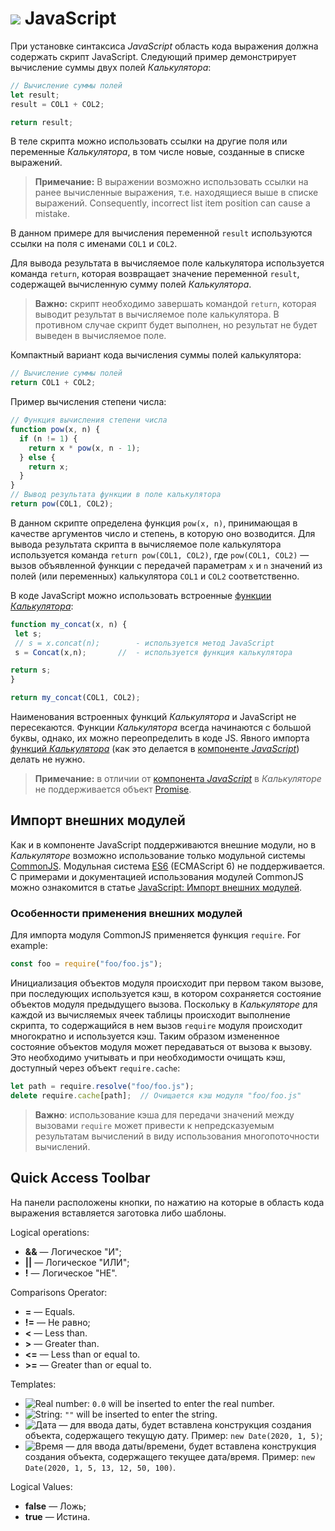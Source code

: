 # ![](../../../images/icons/calcdata/javascript_default.svg) JavaScript

При установке синтаксиса *JavaScript* область кода выражения должна содержать скрипт JavaScript.
Следующий пример демонстрирует вычисление суммы двух полей *Калькулятора*:

```javascript
// Вычисление суммы полей
let result;
result = COL1 + COL2;

return result;
```

В теле скрипта можно использовать ссылки на другие поля или переменные *Калькулятора*, в том числе новые, созданные в списке выражений.

> **Примечание:** В выражении возможно использовать ссылки на ранее вычисленные выражения, т.е. находящиеся выше в списке выражений. Consequently, incorrect list item position can cause a mistake.

В данном примере для вычисления переменной `result` используются ссылки на поля с именами `COL1` и `COL2`.

Для вывода результата в вычисляемое поле калькулятора используется команда `return`, которая возвращает значение переменной `result`, содержащей вычисленную сумму полей *Калькулятора*.

> **Важно:** скрипт необходимо завершать командой `return`, которая выводит результат в вычисляемое поле калькулятора. В противном случае скрипт будет выполнен, но результат не будет выведен в вычисляемое поле.

Компактный вариант кода вычисления суммы полей калькулятора:

```javascript
// Вычисление суммы полей
return COL1 + COL2;
```

Пример вычисления степени числа:

```javascript
// Функция вычисления степени числа
function pow(x, n) {
  if (n != 1) {
    return x * pow(x, n - 1);
  } else {
    return x;
  }
}
// Вывод результата функции в поле калькулятора
return pow(COL1, COL2);
```

В данном скрипте определена функция `pow(x, n)`, принимающая в качестве аргументов число и степень, в которую оно возводится.
Для вывода результата скрипта в вычисляемое поле калькулятора используется команда `return pow(COL1, COL2)`, где `pow(COL1, COL2)` — вызов объявленной функции с передачей параметрам `х` и `n` значений из полей (или переменных) калькулятора `COL1` и `COL2` соответственно.

В коде JavaScript можно использовать встроенные [функции *Калькулятора*](../../func/calc-func/README.md):

```javascript
function my_concat(x, n) {
 let s;
 // s = x.concat(n);        - используется метод JavaScript
 s = Concat(x,n);       //  - используется функция калькулятора

return s;
}

return my_concat(COL1, COL2);
```

Наименования встроенных функций *Калькулятора* и JavaScript не пересекаются. Функции *Калькулятора* всегда начинаются с большой буквы, однако, их можно переопределить в коде JS.  Явного импорта [функций *Калькулятора*](../../func/calc-func/README.md) (как это делается в [компоненте *JavaScript*](../java-script/calc-functions.md)) делать не нужно.

> **Примечание:** в отличии от [компонента *JavaScript*](../java-script/README.md) в *Калькуляторе* не поддерживается объект [Promise](https://developer.mozilla.org/ru/docs/Web/JavaScript/Reference/Global_Objects/Promise).

## Импорт внешних модулей

Как и в компоненте JavaScript поддерживаются внешние модули, но в *Калькуляторе* возможно использование только модульной системы [CommonJS](http://wiki.commonjs.org/wiki/Modules/1.1.1). Модульная система [ES6](https://www.ecma-international.org/ecma-262/6.0/#sec-modules) (ECMAScript 6) не поддерживается. С примерами и документацией использования модулей CommonJS можно ознакомится в статье [JavaScript: Импорт внешних модулей](../../../processors/transformation/java-script/external-modules.html#modulnye-sistemy).

### Особенности применения внешних модулей

Для импорта модуля CommonJS применяется функция `require`. For example:

```javascript
const foo = require("foo/foo.js");
```

Инициализация объектов модуля происходит при первом таком вызове, при последующих используется кэш, в котором сохраняется состояние объектов модуля предыдущего вызова. Поскольку в *Калькуляторе* для каждой из вычисляемых ячеек таблицы происходит выполнение скрипта, то содержащийся в нем вызов `require` модуля происходит многократно и используется кэш. Таким образом измененное состояние объектов модуля может передаваться от вызова к вызову. Это необходимо учитывать и при необходимости очищать кэш, доступный через объект `require.cache`:

```javascript
let path = require.resolve("foo/foo.js");
delete require.cache[path];  // Очищается кэш модуля "foo/foo.js"
```

> **Важно**: использование кэша для передачи значений между вызовами `require` может привести к непредсказуемым результатам вычислений в виду использования многопоточности вычислений.

## Quick Access Toolbar

На панели расположены кнопки, по нажатию на которые в область кода выражения вставляется заготовка либо шаблоны.

Logical operations:

* **&&** — Логическое "И";
* **||** — Логическое "ИЛИ";
* **!** — Логическое "НЕ".

Comparisons Operator:

* **=** — Equals.
* **!=** — Не равно;
* **<** — Less than.
* **>** — Greater than.
* **<=** — Less than or equal to.
* **>=** — Greater than or equal to.

Templates:

* ![Real number](../../../images/icons/toolbar-controls/type-float_default.svg): `0.0` will be inserted to enter the real number.
* ![String](../../../images/icons/toolbar-controls/type-string_default.svg): `""` will be inserted to enter the string.
* ![Дата](../../../images/icons/toolbar-controls/type-date_default.svg) — для ввода даты, будет вставлена конструкция создания объекта, содержащего текущую дату. Пример: `new Date(2020, 1, 5)`;
* ![Время](../../../images/icons/toolbar-controls/type-time_default.svg) — для ввода даты/времени, будет вставлена конструкция создания объекта, содержащего текущее дата/время. Пример: `new Date(2020, 1, 5, 13, 12, 50, 100)`.

Logical Values:

* **false** — Ложь;
* **true** — Истина.